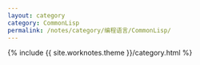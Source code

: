 ```yaml
---
layout: category
category: CommonLisp
permalink: /notes/category/编程语言/CommonLisp/
---
```

{% include {{ site.worknotes.theme }}/category.html %}